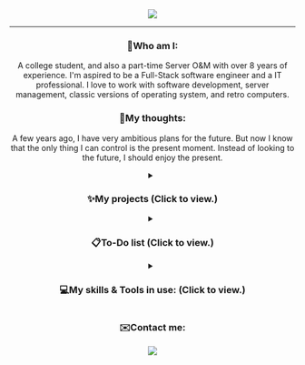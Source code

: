 <div align="center">
    <img src="https://capsule-render.vercel.app/api?type=venom&height=150&text=Hi%20there!👋&fontSize=70&color=0:8871e5,100:b678c4&desc=I'm%20Wayne%20Lam.&descAlign=50&descSize=30&descAlignY=80" />
    <hr>
    <h3>🙋Who am I:</h3>
    <p>A college student, and also a part-time Server O&M with over 8 years of experience. I'm aspired to be a Full-Stack software engineer and a IT professional. I love to work with software development, server management, classic versions of operating system, and retro computers.</p>
    <h3>💭My thoughts:</h3>
    <p>A few years ago, I have very ambitious plans for the future. But now I know that the only thing I can control is the present moment. Instead of looking to the future, I should enjoy the present.</p>
    <details>
        <summary><h3>✨My projects (Click to view.)</h3></summary>
        <p>Nothing here.</p>
    </details>
    <details>
        <summary><h3>📋To-Do list (Click to view.)</h3></summary>
        <p>Get Graduation Certificate & Certificate of Degree<br>⚫⚪⚪⚪⚪⚪⚪⚪⚪⚪ 12.5%</p>
    </details>
    <details>
        <summary><h3>💻My skills & Tools in use: (Click to view.)</h3></summary>
        <img src="https://skillicons.dev/icons?i=c,html,mysql,github,gitlab,stackoverflow,vscode,visualstudio,idea,pycharm,obsidian,vim,neovim,linux,windows,arch,apple,ps&theme=dark&perline=13" />
        <p>and more...</p>
    </details>
    <h3>✉️Contact me:</h3>
    <a href="mailto:god_night_@outlook.com"><img src="https://img.shields.io/static/v1?label=Outlook&message=god_night_@outlook.com&color=blue&style=for-the-badge" /></a>
</div>
